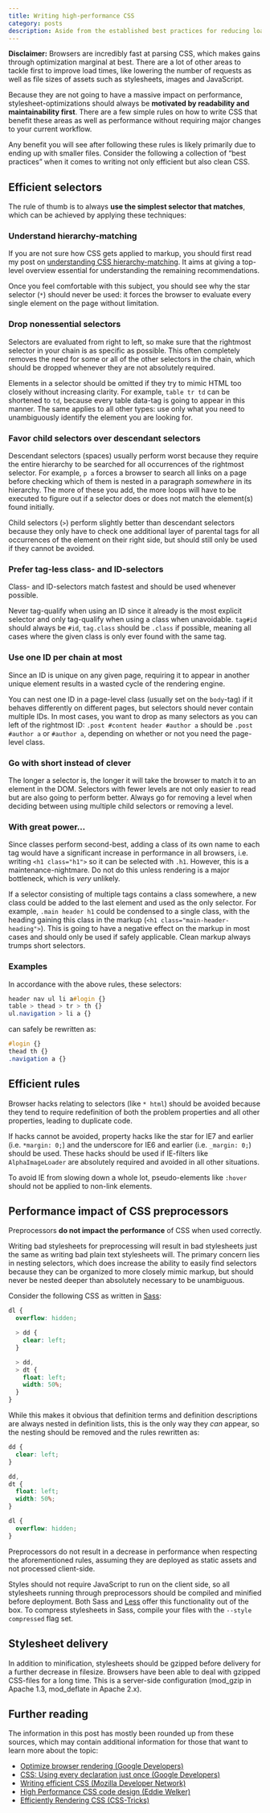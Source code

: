 ```yaml
---
title: Writing high-performance CSS
category: posts
description: Aside from the established best practices for reducing load times, a few things that can be done to stylesheets to make browsers render pages faster.
---
```

**Disclaimer:** Browsers are incredibly fast at parsing CSS, which makes gains through optimization marginal at best. There are a lot of other areas to tackle first to improve load times, like lowering the number of requests as well as file sizes of assets such as stylesheets, images and JavaScript.

Because they are not going to have a massive impact on performance, stylesheet-optimizations should always be **motivated by readability and maintainability first**. There are a few simple rules on how to write CSS that benefit these areas as well as performance without requiring major changes to your current workflow.

Any benefit you will see after following these rules is likely primarily due to ending up with smaller files. Consider the following a collection of “best practices” when it comes to writing not only efficient but also clean CSS.

## Efficient selectors

The rule of thumb is to always **use the simplest selector that matches**, which can be achieved by applying these techniques:

### Understand hierarchy-matching

If you are not sure how CSS gets applied to markup, you should first read my post on [understanding CSS hierarchy-matching](#!/posts/understanding-css-hierarchy-matching). It aims at giving a top-level overview essential for understanding the remaining recommendations.

Once you feel comfortable with this subject, you should see why the star selector (`*`) should never be used: it forces the browser to evaluate every single element on the page without limitation.

### Drop nonessential selectors

Selectors are evaluated from right to left, so make sure that the rightmost selector in your chain is as specific as possible. This often completely removes the need for some or all of the other selectors in the chain, which should be dropped whenever they are not absolutely required.

Elements in a selector should be omitted if they try to mimic HTML too closely without increasing clarity. For example, `table tr td` can be shortened to `td`, because every table data-tag is going to appear in this manner. The same applies to all other types: use only what you need to unambiguously identify the element you are looking for.

### Favor child selectors over descendant selectors

Descendant selectors (spaces) usually perform worst because they require the entire hierarchy to be searched for all occurrences of the rightmost selector. For example, `p a` forces a browser to search all links on a page before checking which of them is nested in a paragraph _somewhere_ in its hierarchy. The more of these you add, the more loops will have to be executed to figure out if a selector does or does not match the element(s) found initially.

Child selectors (`>`) perform slightly better than descendant selectors because they only have to check one additional layer of parental tags for all occurrences of the element on their right side, but should still only be used if they cannot be avoided.

### Prefer tag-less class- and ID-selectors

Class- and ID-selectors match fastest and should be used whenever possible.

Never tag-qualify when using an ID since it already is the most explicit selector and only tag-qualify when using a class when unavoidable. `tag#id` should always be `#id`, `tag.class` should be `.class` if possible, meaning all cases where the given class is only ever found with the same tag.

### Use one ID per chain at most

Since an ID is unique on any given page, requiring it to appear in another unique element results in a wasted cycle of the rendering engine.

You can nest one ID in a page-level class (usually set on the `body`-tag) if it behaves differently on different pages, but selectors should never contain multiple IDs. In most cases, you want to drop as many selectors as you can left of the rightmost ID: `.post #content header #author a` should be `.post #author a` or `#author a`, depending on whether or not you need the page-level class.

### Go with short instead of clever

The longer a selector is, the longer it will take the browser to match it to an element in the DOM. Selectors with fewer levels are not only easier to read but are also going to perform better. Always go for removing a level when deciding between using multiple child selectors or removing a level.

### With great power&hellip;

Since classes perform second-best, adding a class of its own name to each tag would have a significant increase in performance in all browsers, i.e. writing `<h1 class="h1">` so it can be selected with `.h1`. However, this is a maintenance-nightmare. Do not do this unless rendering is a major bottleneck, which is _very_ unlikely.

If a selector consisting of multiple tags contains a class somewhere, a new class could be added to the last element and used as the only selector. For example, `.main header h1` could be condensed to a single class, with the heading gaining this class in the markup (`<h1 class="main-header-heading">`). This is going to have a negative effect on the markup in most cases and should only be used if safely applicable. Clean markup always trumps short selectors.

### Examples

In accordance with the above rules, these selectors:

```css
header nav ul li a#login {}
table > thead > tr > th {}
ul.navigation > li a {}
```

can safely be rewritten as:

```css
#login {}
thead th {}
.navigation a {}
```

## Efficient rules

Browser hacks relating to selectors (like `* html`) should be avoided because they tend to require redefinition of both the problem properties and all other properties, leading to duplicate code.

If hacks cannot be avoided, property hacks like the star for IE7 and earlier (i.e. `*margin: 0;`) and the underscore for IE6 and earlier (i.e. `_margin: 0;`) should be used. These hacks should be used if IE-filters like `AlphaImageLoader` are absolutely required and avoided in all other situations.

To avoid IE from slowing down a whole lot, pseudo-elements like `:hover` should not be applied to non-link elements.

## Performance impact of CSS preprocessors

Preprocessors **do not impact the performance** of CSS when used correctly.

Writing bad stylesheets for preprocessing will result in bad stylesheets just the same as writing bad plain text stylesheets will. The primary concern lies in nesting selectors, which does increase the ability to easily find selectors because they can be organized to more closely mimic markup, but should never be nested deeper than absolutely necessary to be unambiguous.

Consider the following CSS as written in [Sass](http://sass-lang.com/ 'Sass - Syntactically Swesome Stylesheets'):

```scss
dl {
  overflow: hidden;

  > dd {
    clear: left;
  }

  > dd,
  > dt {
    float: left;
    width: 50%;
  }
}
```

While this makes it obvious that definition terms and definition descriptions are always nested in definition lists, this is the only way they _can_ appear, so the nesting should be removed and the rules rewritten as:

```scss
dd {
  clear: left;
}

dd,
dt {
  float: left;
  width: 50%;
}

dl {
  overflow: hidden;
}
```

Preprocessors do not result in a decrease in performance when respecting the aforementioned rules, assuming they are deployed as static assets and not processed client-side.

Styles should not require JavaScript to run on the client side, so all stylesheets running through preprocessors should be compiled and minified before deployment. Both Sass and [Less](http://lesscss.org/ 'LESS « The Dynamic Stylesheet language') offer this functionality out of the box. To compress stylesheets in Sass, compile your files with the `--style compressed` flag set.

## Stylesheet delivery

In addition to minification, stylesheets should be gzipped before delivery for a further decrease in filesize. Browsers have been able to deal with gzipped CSS-files for a long time. This is a server-side configuration (mod_gzip in Apache 1.3, mod_deflate in Apache 2.x).

## Further reading

The information in this post has mostly been rounded up from these sources, which may contain additional information for those that want to learn more about the topic:

* [Optimize browser rendering (Google Developers)](https://developers.google.com/speed/docs/best-practices/rendering 'Optimize browser rendering')
* [CSS: Using every declaration just once (Google Developers)](https://developers.google.com/speed/articles/optimizing-css 'CSS: Using every declaration just once')
* [Writing efficient CSS (Mozilla Developer Network)](http://developer.mozilla.org/en/Writing_Efficient_CSS 'Writing efficient CSS')
* [High Performance CSS code design (Eddie Welker)](http://eddiewelker.com/2011/04/06/high-performance-css-code-design/ 'High Performance CSS code design')
* [Efficiently Rendering CSS (CSS-Tricks)](http://css-tricks.com/efficiently-rendering-css/ 'Efficiently Rendering CSS')